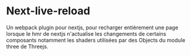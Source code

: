 # Next-live-reload

Un webpack plugin pour nextjs, pour recharger entièrement une page lorsque le hmr de nextjs n'actualise les changements de certains composants notamment les shaders utilisées par des Objects du module three de Threejs.